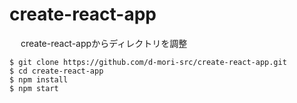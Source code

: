 # create-react-app
　
create-react-appからディレクトリを調整
　
```
$ git clone https://github.com/d-mori-src/create-react-app.git
$ cd create-react-app
$ npm install
$ npm start
```